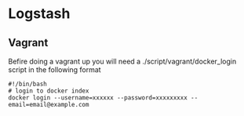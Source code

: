# Logstash

## Vagrant

Befire doing a vagrant up you will need a ./script/vagrant/docker_login script in the following format

```
#!/bin/bash
# login to docker index
docker login --username=xxxxxx --password=xxxxxxxxx --email=email@example.com
```
